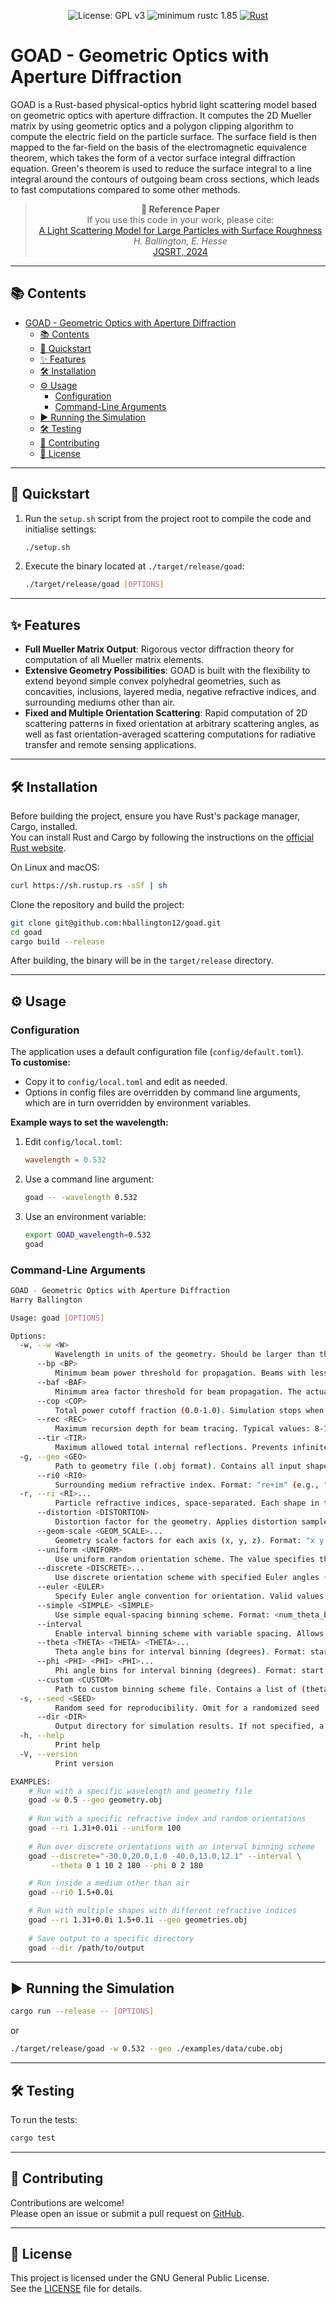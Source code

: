 <div align="center">

<!-- badges: start -->
![License: GPL v3](https://img.shields.io/badge/License-GPLv3-blue.svg)
![minimum rustc 1.85](https://img.shields.io/badge/rustc-1.85+-red.svg)
[![Rust](https://github.com/hballington12/goad/actions/workflows/rust.yml/badge.svg)](https://github.com/hballington12/goad/actions/workflows/rust.yml)
<!-- badges: end -->

</div>

# GOAD - Geometric Optics with Aperture Diffraction

GOAD is a Rust-based physical-optics hybrid light scattering model based on geometric optics with aperture diffraction. It computes the 2D Mueller matrix by using geometric optics and a polygon clipping algorithm to compute the electric field on the particle surface. The surface field is then mapped to the far-field on the basis of the electromagnetic equivalence theorem, which takes the form of a vector surface integral diffraction equation. Green's theorem is used to reduce the surface integral to a line integral around the contours of outgoing beam cross sections, which leads to fast computations compared to some other methods.

<div align="center">

> **📖 Reference Paper**  
> If you use this code in your work, please cite:  
> [A Light Scattering Model for Large Particles with Surface Roughness](https://doi.org/10.1016/j.jqsrt.2024.109054)  
> *H. Ballington, E. Hesse*  
> [JQSRT, 2024](https://www.journals.elsevier.com/journal-of-quantitative-spectroscopy-and-radiative-transfer)

</div>

---

## 📚 Contents

- [GOAD - Geometric Optics with Aperture Diffraction](#goad---geometric-optics-with-aperture-diffraction)
  - [📚 Contents](#-contents)
  - [🚀 Quickstart](#-quickstart)
  - [✨ Features](#-features)
  - [🛠️ Installation](#️-installation)
  - [⚙️ Usage](#️-usage)
    - [Configuration](#configuration)
    - [Command-Line Arguments](#command-line-arguments)
  - [▶️ Running the Simulation](#️-running-the-simulation)
  - [🛠️ Testing](#️-testing)
  - [🤝 Contributing](#-contributing)
  - [📜 License](#-license)

---

## 🚀 Quickstart

1. Run the `setup.sh` script from the project root to compile the code and initialise settings:

    ```sh
    ./setup.sh
    ```

2. Execute the binary located at `./target/release/goad`:

    ```sh
    ./target/release/goad [OPTIONS]
    ```

---

## ✨ Features

- **Full Mueller Matrix Output**: Rigorous vector diffraction theory for computation of all Mueller matrix elements.
- **Extensive Geometry Possibilities**: GOAD is built with the flexibility to extend beyond simple convex polyhedral geometries, such as concavities, inclusions, layered media, negative refractive indices, and surrounding mediums other than air.
- **Fixed and Multiple Orientation Scattering**: Rapid computation of 2D scattering patterns in fixed orientation at arbitrary scattering angles, as well as fast orientation-averaged scattering computations for radiative transfer and remote sensing applications.

---

## 🛠️ Installation

Before building the project, ensure you have Rust's package manager, Cargo, installed.  
You can install Rust and Cargo by following the instructions on the [official Rust website](https://doc.rust-lang.org/cargo/getting-started/installation.html).

On Linux and macOS:

```sh
curl https://sh.rustup.rs -sSf | sh
```

Clone the repository and build the project:

```sh
git clone git@github.com:hballington12/goad.git
cd goad
cargo build --release
```

After building, the binary will be in the `target/release` directory.

---

## ⚙️ Usage

### Configuration

The application uses a default configuration file (`config/default.toml`).  
**To customise:**  

- Copy it to `config/local.toml` and edit as needed.
- Options in config files are overridden by command line arguments, which are in turn overridden by environment variables.

**Example ways to set the wavelength:**

1. Edit `config/local.toml`:

    ```toml
    wavelength = 0.532
    ```

2. Use a command line argument:

    ```sh
    goad -- -wavelength 0.532
    ```

3. Use an environment variable:

    ```sh
    export GOAD_wavelength=0.532
    goad
    ```

### Command-Line Arguments

```sh
GOAD - Geometric Optics with Aperture Diffraction
Harry Ballington

Usage: goad [OPTIONS]

Options:
  -w, --w <W>
          Wavelength in units of the geometry. Should be larger than the smallest feature in the geometry
      --bp <BP>
          Minimum beam power threshold for propagation. Beams with less power than this will be truncated
      --baf <BAF>
          Minimum area factor threshold for beam propagation. The actual area threshold is wavelength² × factor. Prevents geometric optics from modeling sub-wavelength beams
      --cop <COP>
          Total power cutoff fraction (0.0-1.0). Simulation stops when this fraction of input power is accounted for. Set to 1.0 to disable and trace all beams to completion
      --rec <REC>
          Maximum recursion depth for beam tracing. Typical values: 8-15. Higher values rarely improve results when reasonable beam power thresholds are set
      --tir <TIR>
          Maximum allowed total internal reflections. Prevents infinite TIR loops by truncating beams after this many TIR events
  -g, --geo <GEO>
          Path to geometry file (.obj format). Contains all input shapes for the simulation
      --ri0 <RI0>
          Surrounding medium refractive index. Format: "re+im" (e.g., "1.3117+0.0001i")
  -r, --ri <RI>...
          Particle refractive indices, space-separated. Each shape in the geometry is assigned a refractive index. If fewer values than shapes are provided, the first value is reused
      --distortion <DISTORTION>
          Distortion factor for the geometry. Applies distortion sampled from a Gaussian distribution. Default: sigma = 0.0 (no distortion). Sigma is the standard deviation of the facet theta tilt (in radians)
      --geom-scale <GEOM_SCALE>...
          Geometry scale factors for each axis (x, y, z). Format: "x y z" (e.g., "1.0 1.0 1.0"). Default: "1.0 1.0 1.0" (no scaling)
      --uniform <UNIFORM>
          Use uniform random orientation scheme. The value specifies the number of random orientations
      --discrete <DISCRETE>...
          Use discrete orientation scheme with specified Euler angles (degrees). Format: alpha1,beta1,gamma1 alpha2,beta2,gamma2 ...
      --euler <EULER>
          Specify Euler angle convention for orientation. Valid values: XYZ, XZY, YXZ, YZX, ZXY, ZYX, etc. Default: ZYZ
      --simple <SIMPLE> <SIMPLE>
          Use simple equal-spacing binning scheme. Format: <num_theta_bins> <num_phi_bins>
      --interval
          Enable interval binning scheme with variable spacing. Allows fine binning in regions of interest like forward/backward scattering
      --theta <THETA> <THETA> <THETA>...
          Theta angle bins for interval binning (degrees). Format: start step1 mid1 step2 mid2 ... stepN end Example: 0 1 10 2 180 = 0° to 10° in 1° steps, then 10° to 180° in 2° steps
      --phi <PHI> <PHI> <PHI>...
          Phi angle bins for interval binning (degrees). Format: start step1 mid1 step2 mid2 ... stepN end Example: 0 2 180 = 0° to 180° in 2° steps
      --custom <CUSTOM>
          Path to custom binning scheme file. Contains a list of (theta, phi) bin pairs in TOML format. Overrides other binning parameters
  -s, --seed <SEED>
          Random seed for reproducibility. Omit for a randomized seed
      --dir <DIR>
          Output directory for simulation results. If not specified, a directory in the format 'run00001' will be created automatically
  -h, --help
          Print help
  -V, --version
          Print version

EXAMPLES:
    # Run with a specific wavelength and geometry file
    goad -w 0.5 --geo geometry.obj
    
    # Run with a specific refractive index and random orientations
    goad --ri 1.31+0.01i --uniform 100
    
    # Run over discrete orientations with an interval binning scheme
    goad --discrete="-30.0,20.0,1.0 -40.0,13.0,12.1" --interval \
         --theta 0 1 10 2 180 --phi 0 2 180

    # Run inside a medium other than air
    goad --ri0 1.5+0.0i

    # Run with multiple shapes with different refractive indices
    goad --ri 1.31+0.0i 1.5+0.1i --geo geometries.obj
    
    # Save output to a specific directory
    goad --dir /path/to/output
```

---

## ▶️ Running the Simulation

```sh
cargo run --release -- [OPTIONS]
```

or

```sh
./target/release/goad -w 0.532 --geo ./examples/data/cube.obj
```

---

## 🛠️ Testing

To run the tests:

```sh
cargo test
```

---

## 🤝 Contributing

Contributions are welcome!  
Please open an issue or submit a pull request on [GitHub](https://github.com/hballington12/goad).

---

## 📜 License

This project is licensed under the GNU General Public License.  
See the [LICENSE](LICENSE) file for details.
